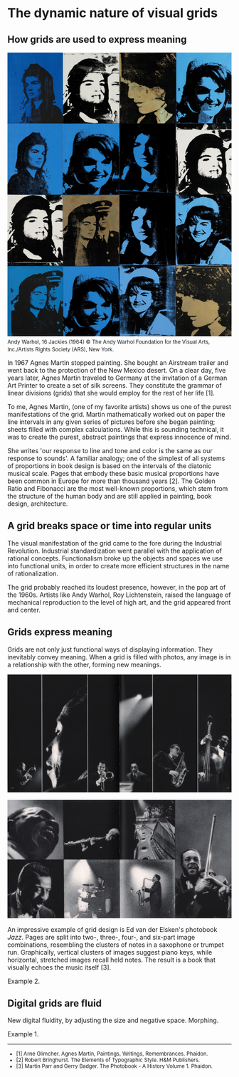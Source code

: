 # The dynamic nature of visual grids

## How grids are used to express meaning

![](/articles/photo-grids/assets/warhol-sixteen-jackies.jpg) <small>Andy Warhol, 16 Jackies (1964) © The Andy Warhol Foundation for the Visual Arts, Inc./Artists Rights Society (ARS), New York.</small>

In 1967 Agnes Martin stopped painting. She bought an Airstream trailer and went back to the protection of the New Mexico desert. On a clear day, five years later, Agnes Martin traveled to Germany at the invitation of a German Art Printer to create a set of silk screens. They constitute the grammar of linear divisions (grids) that she would employ for the rest of her life [1].

To me, Agnes Martin, (one of my favorite artists) shows us one of the purest manifestations of the grid. Martin mathematically worked out on paper the line intervals in any given series of pictures before she began painting; sheets filled with complex calculations. While this is sounding technical, it was to create the purest, abstract paintings that express innocence of mind.

She writes 'our response to line and tone and color is the same as our response to sounds'. A familiar analogy; one of the simplest of all systems of proportions in book design is based on the intervals of the diatonic musical scale. Pages that embody these basic musical proportions have been common in Europe for more than thousand years [2]. The Golden Ratio and Fibonacci are the most well-known proportions, which stem from the structure of the human body and are still applied in painting, book design, architecture.

## A grid breaks space or time into regular units

The visual manifestation of the grid came to the fore during the Industrial Revolution. Industrial standardization went parallel with the application of rational concepts. Functionalism broke up the objects and spaces we use into functional units, in order to create more efficient structures in the name of rationalization.

The grid probably reached its loudest presence, however, in the pop art of the 1960s. Artists like Andy Warhol, Roy Lichtenstein, raised the language of mechanical reproduction to the level of high art, and the grid appeared front and center.


## Grids express meaning

Grids are not only just functional ways of displaying information. They inevitably convey meaning. When a grid is filled with photos, any image is in a relationship with the other, forming new meanings.

![](/articles/photo-grids/assets/JAZZ-ed-van-der-elsken-1.jpg)

![](/articles/photo-grids/assets/JAZZ-ed-van-der-elsken-2.jpg)

An impressive example of grid design is Ed van der Elsken's photobook *Jazz*. Pages are split into two-, three-, four-, and six-part image combinations, resembling the clusters of notes in a saxophone or trumpet run. Graphically, vertical clusters of images suggest piano keys, while horizontal, stretched images recall held notes. The result is a book that visually echoes the music itself [3].

Example 2.

## Digital grids are fluid

New digital fluidity, by adjusting the size and negative space. Morphing.

Example 1.

---
<small>

* [1] Arne Glimcher. Agnes Martin, Paintings, Writings, Remembrances. Phaidon.
* [2] Robert Bringhurst. The Elements of Typographic Style. H&M Publishers.
* [3] Martin Parr and Gerry Badger. The Photobook - A History Volume 1. Phaidon.

</small>


<!-- Voorbeelden voor in Viewbook Article

Photo-essay
http://www.tatianaplotnikova.com/part-i

Collage
http://www.sofiamauro.com/polaroids
http://www.arthurvanmegen.com
http://www.briano.co.uk
http://www.bobmunro.com/re-visited-urban-work

Typology
Sequence

Freeform
http://www.pramudiya.com/mobile-photography

Contact sheet
http://danielpeterschulz.com/view-all

Scrolling Gallery voorbeeld
-->
